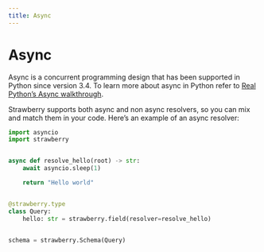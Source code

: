 ```yaml
---
title: Async
---
```


# Async

Async is a concurrent programming design that has been supported in Python since
version 3.4. To learn more about async in Python refer to
[Real Python’s Async walkthrough](https://realpython.com/async-io-python/).

Strawberry supports both async and non async resolvers, so you can mix and match
them in your code. Here’s an example of an async resolver:

```python
import asyncio
import strawberry


async def resolve_hello(root) -> str:
    await asyncio.sleep(1)

    return "Hello world"


@strawberry.type
class Query:
    hello: str = strawberry.field(resolver=resolve_hello)


schema = strawberry.Schema(Query)
```
